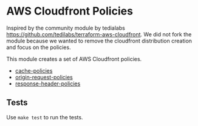 # AWS Cloudfront Policies

Inspired by the community module by tedialabs <https://github.com/tedilabs/terraform-aws-cloudfront>. We did not fork the module because we wanted to remove the cloudfront distribution creation and focus on the policies.

This module creates a set of AWS Cloudfront policies.

- [cache-policies](modules/cache)
- [origin-request-policies](modules/origin-request)
- [response-header-policies](modules/response-headers)

## Tests

Use `make test` to run the tests.
